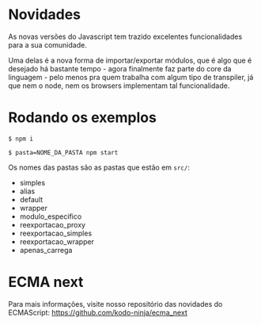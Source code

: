 # Novidades

As novas versões do Javascript tem trazido excelentes funcionalidades para a sua comunidade.

Uma delas é a nova forma de importar/exportar módulos, que é algo que é desejado há bastante tempo - agora finalmente faz parte do core da linguagem - pelo menos pra quem trabalha com algum tipo de transpiler, já que nem o node, nem os browsers implementam tal funcionalidade.


# Rodando os exemplos

```shell
$ npm i
```

```shell
$ pasta=NOME_DA_PASTA npm start
```

Os nomes das pastas são as pastas que estão em `src/`:

- simples
- alias
- default
- wrapper
- modulo_especifico
- reexportacao_proxy
- reexportacao_simples
- reexportacao_wrapper
- apenas_carrega


# ECMA next

Para mais informações, visite nosso repositório das novidades do ECMAScript: https://github.com/kodo-ninja/ecma_next
